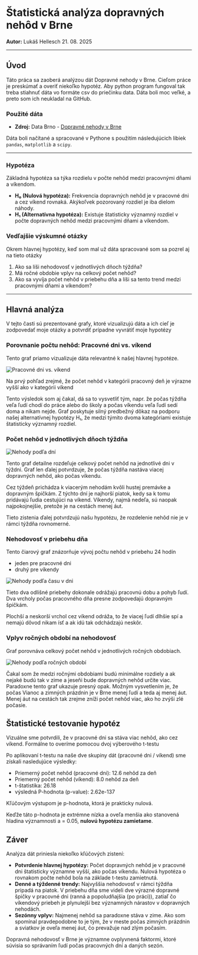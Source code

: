 # Štatistická analýza dopravných nehôd v Brne

**Autor:** Lukáš Hellesch 21. 08. 2025

---

## Úvod

Táto práca sa zaoberá analýzou dát Dopravné nehody v Brne. Cieľom práce je preskúmať a overiť niekoľko hypotéz.
Aby python program fungoval tak treba stiahnuť dáta vo formáte csv do priečinku data. Dáta boli moc veľké, a preto som ich neukladal na GitHub.

### Použité dáta
* **Zdroj:** Data Brno - [Dopravné nehody v Brne](https://data.brno.cz/datasets/298c37feb1064873abdccdc2a10b605f_0)


Dáta boli načítané a spracované v Pythone s použitím následujúcich libiek `pandas`, `matplotlib` a `scipy`.

---



### Hypotéza 

Základná hypotéza sa týka rozdielu v počte nehôd medzi pracovnými dňami a víkendom.

* **H₀ (Nulová hypotéza):** Frekvencia dopravných nehôd je v pracovné dni a cez víkend rovnaká. Akýkoľvek pozorovaný rozdiel je iba dielom náhody.
* **H₁ (Alternatívna hypotéza):** Existuje štatisticky významný rozdiel v počte dopravných nehôd medzi pracovnými dňami a víkendom.

### Vedľajšie výskumné otázky

Okrem hlavnej hypotézy, keď som mal už dáta spracované som sa pozrel aj na tieto otázky
1.  Ako sa líši nehodovosť v jednotlivých dňoch týždňa?
2.  Má ročné obdobie vplyv na celkový počet nehôd?
3.  Ako sa vyvíja počet nehôd v priebehu dňa a líši sa tento trend medzi pracovnými dňami a víkendom?

---
## Hlavná analýza

V tejto časti sú prezentované grafy, ktoré vizualizujú dáta a ich cieľ je zodpovedať moje otázky a potvrdiť prípadne vyvrátiť moje hypotézy

### Porovnanie počtu nehôd: Pracovné dni vs. víkend

Tento graf priamo vizualizuje dáta relevantné k našej hlavnej hypotéze.

![Pracovné dni vs. víkend](graphs/plot_weekday_vs_weekend.png)

Na prvý pohľad zrejmé, že počet nehôd v kategórii pracovný deň je výrazne vyšší ako v kategórii víkend

Tento výsledok som aj čakal, dá sa to vysvetliť tým, napr. že počas týždňa veľa ľudí chodí do práce alebo do školy a počas víkendu veľa ľudí sedí doma a nikam nejde.
Graf poskytuje silný predbežný dôkaz na podporu našej alternatívnej hypotézy H₁, že medzi týmito dvoma kategóriami existuje štatisticky významný rozdiel.

### Počet nehôd v jednotlivých dňoch týždňa

![Nehody podľa dní](graphs/plot_accidents_by_day.png)

Tento graf detailne rozdeľuje celkový počet nehôd na jednotlivé dni v týždni.
Graf len ďalej potvrdzuje, že počas týždňa nastáva viacej dopravných nehôd, ako počas víkendu.

Cez týždeň prichádza k viacerým nehodám kvôli hustej premávke a dopravným špičkám.
Z týchto dní je najhorší piatok, kedy sa k tomu pridávajú ľudia cestujúci na víkend.
Víkendy, najmä nedeľa, sú naopak najpokojnejšie, pretože je na cestách menej áut.

Tieto zistenia ďalej potvrdzujú našu hypotézu, že rozdelenie nehôd nie je v rámci týždňa rovnomerné.

### Nehodovosť v priebehu dňa
Tento čiarový graf znázorňuje vývoj počtu nehôd v priebehu 24 hodín
- jeden pre pracovné dni
- druhý pre víkendy 

![Nehody podľa času v dni](graphs/plot_hourly_trend.png)


Tieto dva odlišné priebehy dokonale odrážajú pracovnú dobu a pohyb ľudí. Dva vrcholy počas pracovného dňa presne zodpovedajú dopravným špičkám.

Plochší a neskorší vrchol cez víkend odráža, to že viacej ľudí dlhšie spí a nemajú dôvod nikam ísť a ak idú tak odchádzajú neskôr.


### Vplyv ročných období na nehodovosť

Graf porovnáva celkový počet nehôd v jednotlivých ročných obdobiach.

![Nehody podľa ročných období](graphs/plot_accidents_by_season.png)


Čakal som že medzi ročnými obdobiami budú minimálne rozdiely a ak nejaké budú tak v zime a jeseňi bude dopravných nehôd určite viac.
Paradoxne tento graf ukazuje presný opak. Možným vysvetlením je, že počas Vianoc a zimných prázdnin je v Brne menej ľudí a teda aj menej áut.
Menej áut na cestách tak zrejme zníži počet nehôd viac, ako ho zvýši zlé počasie.


## Štatistické testovanie hypotéz

Vizuálne sme potvrdili, že v pracovné dni sa stáva viac nehôd, ako cez víkend. 
Formálne to overíme pomocou dvoj výberového t-testu

Po aplikovaní t-testu na naše dve skupiny dát (pracovné dni / víkend) sme získali nasledujúce výsledky:
* Priemerný počet nehôd (pracovné dni): 12.6 nehôd za deň
* Priemerný počet nehôd (víkend): 8.0 nehôd za deň
* t-štatistika: 26.18
*  výsledná P-hodnota (p-value): 2.62e-137

Kľúčovým výstupom je p-hodnota, ktorá je prakticky nulová.

Keďže táto p-hodnota je extrémne nízka a oveľa menšia ako stanovená hladina významnosti a = 0.05, **nulovú hypotézu zamietame**.

## Záver

Analýza dát priniesla niekoľko kľúčových zistení:

* **Potvrdenie hlavnej hypotézy:** Počet dopravných nehôd je v pracovné dni štatisticky významne vyšší, ako počas víkendu. Nulová hypotéza o rovnakom počte nehôd bola na základe t-testu zamietnutá.
* **Denné a týždenné trendy:** Najvyššia nehodovosť v rámci týždňa pripadá na piatok. V priebehu dňa sme videli dve výrazné dopravné špičky v pracovné dni (ranná a popoludňajšia (po práci)), zatiaľ čo víkendový priebeh je plynulejší bez významných nárastov v dopravných nehodách.
* **Sezónny vplyv:** Najmenej nehôd sa paradoxne stáva v zime. Ako som spomínal pravdepodobne to je tým, že v meste počas zimných prázdnin a sviatkov je oveľa menej áut, čo prevažuje nad zlým počasím.

Dopravná nehodovosť v Brne je významne ovplyvnená faktormi, ktoré súvisia so správaním ľudí počas pracovných dní a daných sezón.

